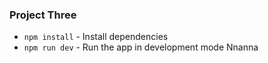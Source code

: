 ### Project Three

* `npm install` - Install dependencies
* `npm run dev` - Run the app in development mode
Nnanna